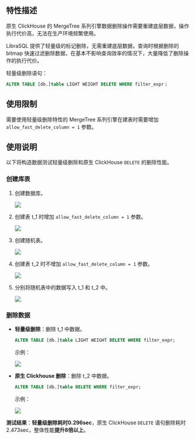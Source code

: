 ## 特性描述

原生 ClickHouse 的 MergeTree 系列引擎数据删除操作需要重建底层数据，操作执行代价高，无法在生产环境频繁使用。

LibraSQL 提供了轻量级的标记删除，无需重建底层数据，查询时根据删除的 bitmap 快速过滤删除数据，在基本不影响查询效率的情况下，大量降低了删除操作的执行代价。  

轻量级删除语句：

```sql
ALTER TABLE [db.]table LIGHT WEIGHT DELETE WHERE filter_expr； 
```

## 使用限制

需要使用轻量级删除特性的 MergeTree 系列引擎在建表时需要增加`allow_fast_delete_column = 1` 参数。

## 使用说明

以下将构造数据测试轻量级删除和原生 ClickHouse `DELETE` 的删除性能。

### 创建库表

1. 创建数据库。

   ![](https://qcloudimg.tencent-cloud.cn/raw/be04989d26955ca5254d946cbefc76b5.png)

2. 创建表 t_1 时增加 `allow_fast_delete_column = 1` 参数。

   ![](https://qcloudimg.tencent-cloud.cn/raw/b837c79677da7a58006262928c311e4d.png)

3. 创建随机表。

   ![](https://qcloudimg.tencent-cloud.cn/raw/bccb3045eeeb9d3197f72008de92e0e7.png)

4. 创建表 t_2 时不增加 `allow_fast_delete_column = 1` 参数。

   ![](https://qcloudimg.tencent-cloud.cn/raw/545fd1efcad17ebe595602eb39301ddf.png)

5. 分别将随机表中的数据写入 t_1 和 t_2 中。

   ![](https://qcloudimg.tencent-cloud.cn/raw/5e0ec7a02f89867e7b16254dafaaf933.png)

### 删除数据

- **轻量级删除**：删除 t_1 中数据。

  ```sql
  ALTER TABLE [db.]table LIGHT WEIGHT DELETE WHERE filter_expr; 
  ```

  示例：

  ![](https://qcloudimg.tencent-cloud.cn/raw/ab3fcc9c84e55580dec8dbc9c145cbe7.png)

- **原生 Clickhouse 删除**：删除 t_2 中数据。

  ```sql
  ALTER TABLE [db.]table DELETE WHERE filter_expr; 
  ```

  示例：

  ![](https://qcloudimg.tencent-cloud.cn/raw/66e35cf279514eec3222292c2bb8e7e5.png)

**测试结果**：**轻量级删除耗时0.296sec**，原生 ClickHouse `DELETE` 语句删除耗时2.473sec，整体性能**提升8倍以上**。